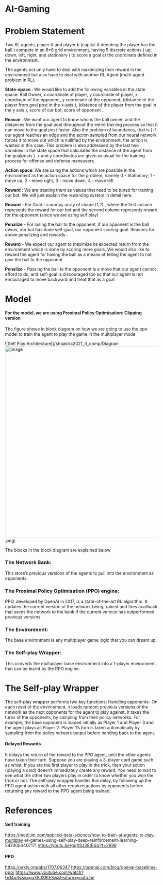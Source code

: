 # AI-Gaming
# Problem Statement
Two RL agents, player A and player b (capital A denoting the player has the ball ) compete in an 8*8 grid environment, having 5 discrete actions ( up, down, left, right, and stationary ) to score a goal at the coordinate defined in the environment.

The agents not only have to deal with maximizing their reward in the environment but also have to deal with another RL Agent (multi-agent problem in RL).

**State-space** :
We would like to add the following variables in the state space: Ball Owner, x coordinate of player, y coordinate of player, x coordinate of the opponent, y coordinate of the opponent, (distance of the player from goal post in the x-axis ), (distance of the player from the goal in the y axis ), score of our bot, score of opponent .

**Reason** :
We want our agent to know who is the ball owner, and the distances from the goal post throughout the entire training process so that it can move to the goal post faster. Also the problem of boundaries, that is ( if our agent reaches an edge and the action sampled from our neural network forces it to move out which is nullified by the environment, the action is wasted in this case. This problem is also addressed by the last two variables in the state space that calculates the distance of the agent from the goalposts ). x and y coordinates are given as usual for the training process for offense and defense maneuvers​.

**Action space**:
We are using the actions which are possible in the environment as the action space for the problem, namely 0 - Stationary, 1 - move up, 2 - move right, 3 - move down, 4 - move left

**Reward** :
We are treating them as values that need to be tuned for training our bot. We will just explain the rewarding system in detail here.

**Reward** - 
For Goal - a numpy array of shape (1,2) , where the first column represents the reward for our bot and the second column represents reward for the opponent (since we are using self play) .

**Penalize** - 
For losing the ball to the opponent, if our opponent is the ball owner, our bot has done self-goal, our opponent scoring goal.
Reasons for above penalizing and rewards :

**Reward** - 
We expect our agent to maximize its expected return from the environment which is done by scoring more goals. We would also like to reward the agent for having the ball as a means of telling the agent to not give the ball to the opponent

**Penalize** - 
Passing the ball to the opponent is a move that our agent cannot afford to do, and self-goal is discouraged too so that our agent is not encouraged to move backward and treat that as a goal
# Model
#### For the model, we are using Proximal Policy Optimisation: Clipping version
The figure shows in block diagram on how we are going to use the ppo model to train the agent to play the game in the multiplayer mode

![Self Play Architecture](/shaastra2021_rl_comp/Diagram<img width="631" alt="image" src="https://user-images.githubusercontent.com/42345018/109603470-d7e5fb00-7b47-11eb-9b60-045367d68d9f.png">.png)
 
The blocks in the block diagram are explained below
### The Network Bank: 
This store’s previous versions of the agents to pull into the environment as opponents.

### The Proximal Policy Optimisation (PPO) engine:
PPO, developed by OpenAI in 2017, is a state-of-the-art RL algorithm. It updates the current version of the ​network​ being trained and fires a ​callback​ that saves the network to the bank if the current version has outperformed previous versions.

### The Environment:
The base environment is any multiplayer game logic that you can dream up.

### The Self-play Wrapper:
This​ ​converts the multiplayer base environment into a 1-player environment that can be learnt by the PPO engine.

# The Self-play Wrapper
The self-play wrapper performs two key functions:
Handling opponents​ - On each reset of the environment, it loads random previous versions of the network as the next opponents for the agent to play against. It takes the turns of the opponents, by sampling from their policy networks.
For example, the base opponent is loaded initially as Player 1 and Player 3 and the agent plays as Player 2. Player 1’s turn is taken automatically by sampling from the policy network output before handing back to the agent.

#### Delayed Rewards
It delays the return of the reward to the PPO agent, until the other agents have taken their turn.
Suppose you are playing a 3-player card game such as whist. If you are the first player to play in the trick, then your action (playing a card) doesn’t immediately create any reward. You need to wait to see what the other two players play in order to know whether you won the trick or not. The self-play wrapper handles this delay, by following up the PPO agent action with all other required actions by opponents before returning any reward to the PPO agent being trained. 
# References
#### Self training
https://medium.com/applied-data-science/how-to-train-ai-agents-to-play-multiplay er-games-using-self-play-deep-reinforcement-learning-247d0b440717\ https://youtu.be/gqX8J38tESw?t=2999
#### PPO
https://arxiv.org/abs/1707.06347 https://openai.com/blog/openai-baselines-ppo/ https://www.youtube.com/watch?t=14m1s&v=gqX8J38tESw&feature=youtu.be
      
